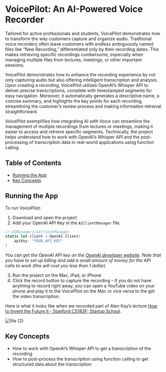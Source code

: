 <picture>
 <source media="(prefers-color-scheme: dark)" srcset="[YOUR-DARKMODE-IMAGE](https://github.com/preternatural-explore/VoicePilot/assets/1157147/130b285f-88c5-45d4-a625-77734bac22f6)">
 <source media="(prefers-color-scheme: light)" srcset="[YOUR-LIGHTMODE-IMAGE](https://github.com/preternatural-explore/VoicePilot/assets/1157147/130b285f-88c5-45d4-a625-77734bac22f6)">
 <img alt="" src="[YOUR-DEFAULT-IMAGE](https://github.com/preternatural-explore/VoicePilot/assets/1157147/130b285f-88c5-45d4-a625-77734bac22f6)">
</picture>

# VoicePilot: An AI-Powered Voice Recorder

Tailored for active professionals and students, VoicePilot demonstrates how to transform the way customers capture and organize audio. Traditional voice recorders often leave customers with endless ambiguously named files like “New Recording,” differentiated only by their recording dates. This makes retrieving specific recordings cumbersome, especially when managing multiple files from lectures, meetings, or other important sessions. 

VoicePilot demonstrates how to enhance the recording experience by not only capturing audio but also offering intelligent transcription and analysis. Upon creating a recording, VoicePilot utilizes OpenAI’s Whisper API to deliver precise transcriptions, complete with timestamped segments for easy navigation. Moreover, it automatically generates a descriptive name, a concise summary, and highlights the key points for each recording, streamlining the customer’s review process and making information retrieval straightforward.

VoicePilot exemplifies how integrating AI with Voice can streamline the management of multiple recordings from lectures or meetings, making it easier to access and retrieve specific segments. Technically, the project helps understand how to work with OpenAI’s Whisper API and the post-processing of transcription data in real-world applications using function calling. 

## Table of Contents
- [Running the App](#running-the-app)
- [Key Concepts](#key-concepts)

## Running the App

To run VoicePilot:

1. Download and open the project
2. Add your OpenAI API Key in the `AIClientManager` file:

```swift
// AIManagers/AIClientManager
static let client = OpenAI.Client(
    apiKey: "YOUR_API_KEY"
)
```

*You can get the OpenAI API key on the [OpenAI developer website](https://platform.openai.com/). Note that you have to set up billing and add a small amount of money for the API calls to work (this will cost you less than 1 dollar).* 

3. Run the project on the Mac, iPad, or iPhone
4. Click the record button to capture the recording - if you do not have anything to record right away, you can open a YouTube video on your phone and play it to the VoicePilot on the Mac or vice versa to the get the video transcription. 

Here is what it looks like when we recorded part of Alan Kay’s lecture [How to Invent the Future II - Stanford CS183F: Startup School](https://youtu.be/1e8VZlPBx_0?si=bg_mchxsLDxFb8Hz).

![file (2)](https://github.com/preternatural-explore/VoicePilot/assets/1157147/3db0797e-3e4c-4273-ad72-326b5986dc02)<br />

## Key Concepts

- How to work with OpenAI’s Whisper API to get a transcription of the recording
- How to post-process the transcription using function calling to get structured data about the transcription
